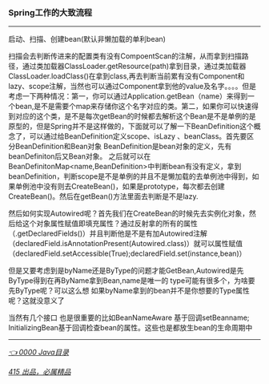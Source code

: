 ### Spring工作的大致流程
---

启动、扫描、创建bean(默认非懒加载的单利bean)

扫描会去判断传进来的配置类有没有CompoentScan的注解，从而拿到扫描路径，通过类加载器ClassLoader.getResource(path)拿到目录，通过类加载器ClassLoader.loadClass()在拿到class,再去判断当前累有没有Component和lazy、scope注解，当然也可以通过Component拿到他的value及名字。。。。但是考虑一下两种情况：第一，你可以通过Application.getBean（name）来得到一个bean,是不是需要个map来存储你这个名字对应的类。第二，如果你可以快速得到对应的这个类，是不是每次getBean的时候都去解析这个Bean是不是单例的是原型的，但是Spring并不是这样做的，下面就可以了解一下BeanDefinition这个概念了，可以通过给BeanDefinition定义scope、isLazy 、beanClass。首先要区分BeanDefinition和Bean对象  BeanDefinition是bean对象的定义，先有beanDefiniton后又Bean对象。 之后就可以在BeanDefinitonMap<name,BeanDefinition>中判断bean有没有定义，拿到beanDefinition，判断scope是不是单例的并且不是懒加载的去单例池中得到，如果单例池中没有则去CreateBean()，如果是prototype，每次都去创建CreateBean()。然后在getBean()方法里面去判断是不是lazy.

然后如何实现Autowired呢？首先我们在CreateBean的时候先去实例化对象，然后给这个对象属性赋值即填充属性？通过反射拿的所有的属性（.getDeclaredFields()）并且判断他是不是有加Autowired注解（declaredField.isAnnotationPresent(Autowired.class)）就可以属性赋值（declaredField.setAccessible(True);declaredField.set(instance,bean)）

但是又要考虑到是byName还是ByType的问题才能GetBean,Autowired是先ByType得到在再ByName拿到Bean,name是唯一的 type可能有很多个，为啥要先ByType呢？可以这么想 如果byName拿到的bean并不是你想要的Type属性呢？这就没意义了

当然有几个接口 也是很重要的比如BeanNameAware 基于回调setBeanname; InitializingBean基于回调检查bean的属性。这些也是都放生bean的生命周期中


---
*[👈 0000 Java目录](../../0000Java目录.md)*

*[415 出品，必属精品](../../../note.md)*
